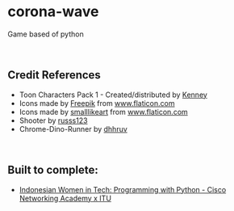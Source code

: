 # corona-wave
Game based of python

<br/>

## Credit References

- <div>Toon Characters Pack 1 - Created/distributed by <a href="https://www.kenney.nl" title="Kenney">Kenney</a></div>
- <div>Icons made by <a href="https://www.freepik.com" title="Freepik">Freepik</a> from <a href="https://www.flaticon.com/" title="Flaticon">www.flaticon.com</a></div>
- <div>Icons made by <a href="https://www.flaticon.com/authors/smalllikeart" title="smalllikeart">smalllikeart</a> from <a href="https://www.flaticon.com/" title="Flaticon">www.flaticon.com</a></div>
- <div>Shooter by <a href="https://github.com/russs123/Shooter" title="Shooter">russs123</a></div>
- <div>Chrome-Dino-Runner by <a href="https://github.com/dhhruv/Chrome-Dino-Runner" title="Dino">dhhruv</a></div>

<br/>

## Built to complete:
- <div><a href="https://digitalent.kominfo.go.id/" title="Freepik">Indonesian Women in Tech: Programming with Python - Cisco Networking Academy x ITU</a></div>